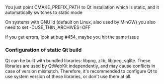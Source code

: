 You just point CMAKE_PREFIX_PATH to Qt installation which is static, and it automatically switches to static mode

On systems with GNU ld (default on Linux, also used by MinGW) you also need to set -DUSE_THIN_ARCHIVES=OFF

If you get errors, look at bug #454, maybe you hit the same issue

### Configuration of static Qt build

Qt can be built with bundled libraries: libpng, zlib, libjpeg, sqlite. These libraries are used by QtWebKit independently, and may cause conflicts in case of version mismatch. Therefore, it's recommended to configure Qt to use system version of these libraries, or don't use them at all.
